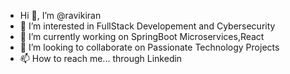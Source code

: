 - Hi 👋, I’m @ravikiran
- 👀 I’m interested in FullStack Developement and Cybersecurity
- 🌱 I’m currently working on  SpringBoot Microservices,React
- 💞️ I’m looking to collaborate on Passionate Technology Projects
- 📫 How to reach me... through Linkedin

<!---
ravikiranx5/ravikiranx5 is a ✨ special ✨ repository because its `README.md` (this file) appears on your GitHub profile.
You can click the Preview link to take a look at your changes.
--->
